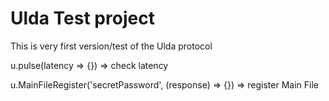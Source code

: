 
# Ulda Test project

This is very first version/test of the Ulda protocol

u.pulse(latency => {}) => check latency

u.MainFileRegister('secretPassword', (response) => {}) => register Main File